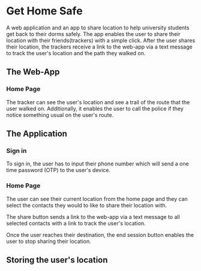 # Get Home Safe

A web application and an app to share location to help university students get back to their dorms safely. The app enables the user to share their location with their friends(trackers) with a simple click. After the user shares their location, the trackers receive a link to the web-app via a text message to track the user's location and the path they walked on. 

## The Web-App

### Home Page

The tracker can see the user's location and see a trail of the route that the user walked on.
Additionally, it enables the user to call the police if they notice something usual on the user's route.


## The Application

### Sign in

To sign in, the user has to input their phone number which will send a one time password (OTP) to the user's device.

### Home Page

The user can see their current location from the home page and they can select the contacts they would to like to share their location with.

The share button sends a link to the web-app via a text message to all selected contacts with a link to track the user's location.

Once the user reaches their destination, the end session button enables the user to stop sharing their location.

## Storing the user's location

